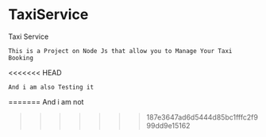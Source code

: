 # TaxiService
Taxi Service
```
This is a Project on Node Js that allow you to Manage Your Taxi Booking
```
<<<<<<< HEAD
```
And i am also Testing it
```
=======
And i am not
>>>>>>> 187e3647ad6d5444d85bc1fffc2f999dd9e15162
